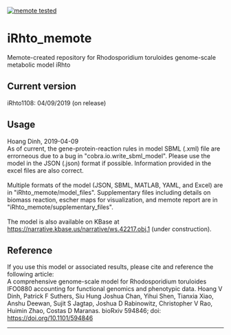 [![memote tested](https://img.shields.io/badge/memote-tested-blue.svg?style=plastic)](https://hvdinh16.github.io/iRhto_memote)

# iRhto_memote
Memote-created repository for Rhodosporidium toruloides genome-scale metabolic model iRhto

## Current version
iRhto1108: 04/09/2019 (on release)

## Usage
Hoang Dinh, 2019-04-09<br>
As of current, the gene-protein-reaction rules in model SBML (.xml) file are errorneous due to a bug in "cobra.io.write_sbml_model". Please use the model in the JSON (.json) format if possible. Information provided in the excel files are also correct.<br>
<br>
Multiple formats of the model (JSON, SBML, MATLAB, YAML, and Excel) are in "iRhto_memote/model_files". Supplementary files including details on biomass reaction, escher maps for visualization, and memote report are in "iRhto_memote/supplementary_files".<br>
<br>
The model is also available on KBase at https://narrative.kbase.us/narrative/ws.42217.obj.1 (under construction).

## Reference
If you use this model or associated results, please cite and reference the following article:<br>
A comprehensive genome-scale model for Rhodosporidium toruloides IFO0880 accounting for functional genomics and phenotypic data. Hoang V Dinh, Patrick F Suthers, Siu Hung Joshua Chan, Yihui Shen, Tianxia Xiao, Anshu Deewan, Sujit S Jagtap, Joshua D Rabinowitz, Christopher V Rao, Huimin Zhao, Costas D Maranas. bioRxiv 594846; doi: https://doi.org/10.1101/594846

---
